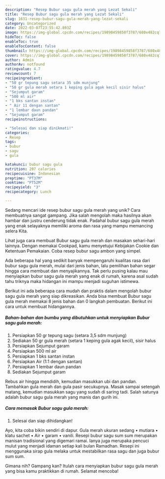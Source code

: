 ```yaml
---
description: "Resep Bubur sagu gula merah yang Lezat Sekali"
title: "Resep Bubur sagu gula merah yang Lezat Sekali"
slug: 1631-resep-bubur-sagu-gula-merah-yang-lezat-sekali
category: Uncategorized
date: 2022-03-07T23:55:42.893Z
image: https://img-global.cpcdn.com/recipes/19898459858f3787/680x482cq70/bubur-sagu-gula-merah-foto-resep-utama.jpg
hideToc: false
enableToc: true
enableTocContent: false
thumbnail: https://img-global.cpcdn.com/recipes/19898459858f3787/680x482cq70/bubur-sagu-gula-merah-foto-resep-utama.jpg
cover: https://img-global.cpcdn.com/recipes/19898459858f3787/680x482cq70/bubur-sagu-gula-merah-foto-resep-utama.jpg
author: Admin
authorAv: notfound
ratingvalue: 4.7
reviewcount: 7
recipeingredient:
- "50 gr tepung sagu setara 35 sdm munjung"
- "50 gr gula merah setara 1 keping gula agak kecil sisir halus"
- "Sejumput garam"
- "500 ml air"
- "1 bks santan instan"
- " Air 11 dengan santan"
- "1 lembar daun pandan"
- "Sejumput garam"
recipeinstructions:

- "Selesai dan siap dinikmati!"
categories:
- Resep
tags:
- bubur
- sagu
- gula

katakunci: bubur sagu gula 
nutrition: 207 calories
recipecuisine: Indonesian
preptime: "PT37M"
cooktime: "PT52M"
recipeyield: "3"
recipecategory: Lunch

---
```





Sedang mencari ide resep bubur sagu gula merah yang unik? Cara membuatnya sangat gampang. Jika salah mengolah maka hasilnya akan hambar dan justru cenderung tidak enak. Padahal bubur sagu gula merah yang enak selayaknya memiliki aroma dan rasa yang mampu memancing selera Kita.





Lihat juga cara membuat Bubur sagu gula merah dan masakan sehari-hari lainnya. Dengan memakai Cookpad, kamu menyetujui Kebijakan Cookie dan Ketentuan Pemakaian. Coba resep bubur sagu ambon yang simpel.

Ada beberapa hal yang sedikit banyak mempengaruhi kualitas rasa dari bubur sagu gula merah, mulai dari jenis bahan, lalu pemilihan bahan segar hingga cara membuat dan menyajikannya. Tak perlu pusing kalau mau menyiapkan bubur sagu gula merah yang enak di rumah, karena asal sudah tahu triknya maka hidangan ini mampu menjadi suguhan istimewa.






Berikut ini ada beberapa cara mudah dan praktis dalam mengolah bubur sagu gula merah yang siap dikreasikan. Anda bisa membuat Bubur sagu gula merah memakai 8 jenis bahan dan 0 langkah pembuatan. Berikut ini cara untuk membuat hidangannya.

<!--inarticleads1-->

##### Bahan-bahan dan bumbu yang dibutuhkan untuk menyiapkan Bubur sagu gula merah:

1. Persiapkan 50 gr tepung sagu (setara 3,5 sdm munjung)
1. Sediakan 50 gr gula merah (setara 1 keping gula agak kecil), sisir halus
1. Persiapkan Sejumput garam
1. Persiapkan 500 ml air
1. Persiapkan 1 bks santan instan
1. Persiapkan  Air (1:1 dengan santan)
1. Persiapkan 1 lembar daun pandan
1. Sediakan Sejumput garam


Rebus air hingga mendidih, kemudian masukkan ubi dan pandan. Tambahkan gula merah dan gula pasir secukupnya. Masak sampai setengah matang, kemudian masukkan sagu yang sudah di saring tadi. Salah satunya adalah bubur sagu gula merah yang manis dan gurih ini. 

<!--inarticleads2-->

##### Cara memasak Bubur sagu gula merah:


1. Selesai dan siap dihidangkan!

Ayo, kita coba bikin sendiri di dapur. Gula merah ukuran sedang • mutiara • klatu sachet • Air • garam • vanili. Resepi bubur sagu sum sum merupakan manisan tradisional yang digemari ramai. Ianya juga merupaka pencuci mulut yang menjadi idaman setiap kali bulan Ramadhan. Resepi ini menggunaka sirap gula melaka untuk mestabilkan rasa sagu dan juga bubur sum sum. 

Gimana nih? Gampang kan? Itulah cara menyiapkan bubur sagu gula merah yang bisa kamu praktikkan di rumah. Selamat mencoba!

